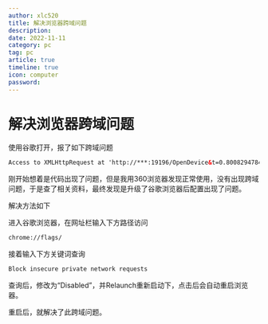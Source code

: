 ```yaml
---
author: xlc520
title: 解决浏览器跨域问题
description: 
date: 2022-11-11
category: pc
tag: pc
article: true
timeline: true
icon: computer
password: 
---
```


# 解决浏览器跨域问题

使用谷歌打开，报了如下跨域问题

```html
Access to XMLHttpRequest at 'http://***:19196/OpenDevice&t=0.8008294784459418' from origin 'http://**.cn' has been blocked by CORS policy: The request client is not a secure context and the resource is in more-private address space `local`
```

刚开始想着是代码出现了问题，但是我用360浏览器发现正常使用，没有出现跨域问题，于是查了相关资料，最终发现是升级了谷歌浏览器后配置出现了问题。

解决方法如下

进入谷歌浏览器，在网址栏输入下方路径访问

```html
chrome://flags/
```

接着输入下方关键词查询

```html
Block insecure private network requests
```

查询后，修改为“Disabled”，并Relaunch重新启动下，点击后会自动重启浏览器。

重启后，就解决了此跨域问题。